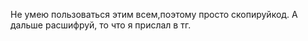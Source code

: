 Не умею пользоваться этим всем,поэтому просто скопируйкод. А дальше расшифруй, то что я прислал в тг. 
